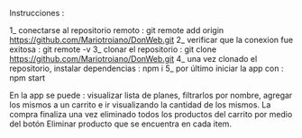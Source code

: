 Instrucciones : 

1_ conectarse al repositorio remoto : git remote add origin https://github.com/Mariotroiano/DonWeb.git
2_ verificar que la conexion fue exitosa : git remote -v
3_ clonar el repositorio : git clone https://github.com/Mariotroiano/DonWeb.git
4_ una vez clonado el repositorio, instalar dependencias : npm i
5_ por último iniciar la app con : npm start 

En la app se puede : 
visualizar lista de planes, filtrarlos por nombre, agregar los mismos a un carrito e ir visualizando la cantidad de los mismos.
La compra finaliza una vez eliminado todos los productos del carrito por medio del botón Eliminar producto que se encuentra en cada item.  
